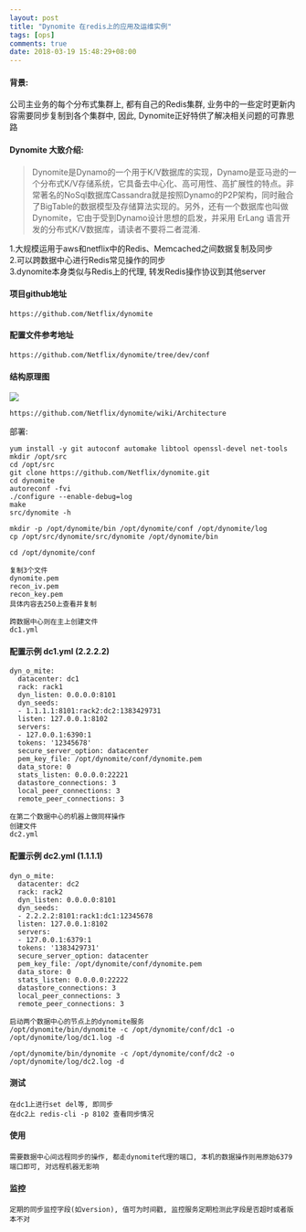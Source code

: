 ```yaml
---
layout: post
title: "Dynomite 在redis上的应用及运维实例"
tags: [ops]
comments: true
date: 2018-03-19 15:48:29+08:00
---
```


#### 背景:
公司主业务的每个分布式集群上, 都有自己的Redis集群, 业务中的一些定时更新内容需要同步复制到各个集群中, 因此, Dynomite正好特供了解决相关问题的可靠思路


#### Dynomite 大致介绍:
> Dynomite是Dynamo的一个用于K/V数据库的实现，Dynamo是亚马逊的一个分布式K/V存储系统，它具备去中心化、高可用性、高扩展性的特点。非常著名的NoSql数据库Cassandra就是按照Dynamo的P2P架构，同时融合了BigTable的数据模型及存储算法实现的。另外，还有一个数据库也叫做Dynomite，它由于受到Dynamo设计思想的启发，并采用 ErLang 语言开发的分布式K/V数据库，请读者不要将二者混淆.

1.大规模运用于aws和netflix中的Redis、Memcached之间数据复制及同步  
2.可以跨数据中心进行Redis常见操作的同步   
3.dynomite本身类似与Redis上的代理, 转发Redis操作协议到其他server   


#### 项目github地址
```
https://github.com/Netflix/dynomite
```
#### 配置文件参考地址
```
https://github.com/Netflix/dynomite/tree/dev/conf
```
#### 结构原理图
![](https://github.com/Netflix/dynomite/wiki/images/dynomite-architecture.png)
```
https://github.com/Netflix/dynomite/wiki/Architecture
```


部署:
```
yum install -y git autoconf automake libtool openssl-devel net-tools
mkdir /opt/src
cd /opt/src
git clone https://github.com/Netflix/dynomite.git
cd dynomite
autoreconf -fvi
./configure --enable-debug=log
make
src/dynomite -h

mkdir -p /opt/dynomite/bin /opt/dynomite/conf /opt/dynomite/log
cp /opt/src/dynomite/src/dynomite /opt/dynomite/bin

cd /opt/dynomite/conf

复制3个文件
dynomite.pem
recon_iv.pem
recon_key.pem
具体内容去250上查看并复制

跨数据中心则在主上创建文件
dc1.yml
```
#### 配置示例 dc1.yml (2.2.2.2)
```
dyn_o_mite:
  datacenter: dc1
  rack: rack1
  dyn_listen: 0.0.0.0:8101
  dyn_seeds:
  - 1.1.1.1:8101:rack2:dc2:1383429731
  listen: 127.0.0.1:8102
  servers:
  - 127.0.0.1:6390:1
  tokens: '12345678'
  secure_server_option: datacenter
  pem_key_file: /opt/dynomite/conf/dynomite.pem
  data_store: 0
  stats_listen: 0.0.0.0:22221
  datastore_connections: 3
  local_peer_connections: 3
  remote_peer_connections: 3
```

```
在第二个数据中心的机器上做同样操作
创建文件
dc2.yml
```

#### 配置示例 dc2.yml (1.1.1.1)
```
dyn_o_mite:
  datacenter: dc2
  rack: rack2
  dyn_listen: 0.0.0.0:8101
  dyn_seeds:
  - 2.2.2.2:8101:rack1:dc1:12345678
  listen: 127.0.0.1:8102
  servers:
  - 127.0.0.1:6379:1
  tokens: '1383429731'
  secure_server_option: datacenter
  pem_key_file: /opt/dynomite/conf/dynomite.pem
  data_store: 0
  stats_listen: 0.0.0.0:22222
  datastore_connections: 3
  local_peer_connections: 3
  remote_peer_connections: 3
```


```
启动两个数据中心的节点上的dynomite服务
/opt/dynomite/bin/dynomite -c /opt/dynomite/conf/dc1 -o /opt/dynomite/log/dc1.log -d

/opt/dynomite/bin/dynomite -c /opt/dynomite/conf/dc2 -o /opt/dynomite/log/dc2.log -d
```

#### 测试
```
在dc1上进行set del等, 即同步
在dc2上 redis-cli -p 8102 查看同步情况
```

#### 使用
```
需要数据中心间远程同步的操作, 都走dynomite代理的端口, 本机的数据操作则用原始6379端口即可, 对远程机器无影响
```

#### 监控
```
定期的同步监控字段(如version), 值可为时间戳, 监控服务定期检测此字段是否超时或者版本不对
```